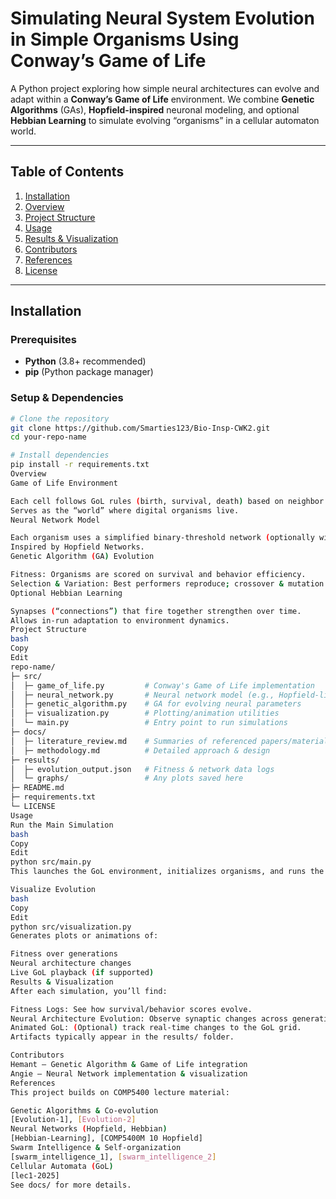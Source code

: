 # Simulating Neural System Evolution in Simple Organisms Using Conway’s Game of Life

A Python project exploring how simple neural architectures can evolve and adapt within a **Conway’s Game of Life** environment. We combine **Genetic Algorithms** (GAs), **Hopfield-inspired** neuronal modeling, and optional **Hebbian Learning** to simulate evolving “organisms” in a cellular automaton world.

---

## Table of Contents
1. [Installation](#installation)  
2. [Overview](#overview)  
3. [Project Structure](#project-structure)  
4. [Usage](#usage)  
5. [Results & Visualization](#results--visualization)  
6. [Contributors](#contributors)  
7. [References](#references)  
8. [License](#license)

---

## Installation

### Prerequisites
- **Python** (3.8+ recommended)
- **pip** (Python package manager)

### Setup & Dependencies
```bash
# Clone the repository
git clone https://github.com/Smarties123/Bio-Insp-CWK2.git
cd your-repo-name

# Install dependencies
pip install -r requirements.txt
Overview
Game of Life Environment

Each cell follows GoL rules (birth, survival, death) based on neighbor states.
Serves as the “world” where digital organisms live.
Neural Network Model

Each organism uses a simplified binary-threshold network (optionally with Hebbian Learning).
Inspired by Hopfield Networks.
Genetic Algorithm (GA) Evolution

Fitness: Organisms are scored on survival and behavior efficiency.
Selection & Variation: Best performers reproduce; crossover & mutation generate new neural connections.
Optional Hebbian Learning

Synapses (“connections”) that fire together strengthen over time.
Allows in-run adaptation to environment dynamics.
Project Structure
bash
Copy
Edit
repo-name/
├─ src/
│  ├─ game_of_life.py         # Conway's Game of Life implementation
│  ├─ neural_network.py       # Neural network model (e.g., Hopfield-like)
│  ├─ genetic_algorithm.py    # GA for evolving neural parameters
│  ├─ visualization.py        # Plotting/animation utilities
│  └─ main.py                 # Entry point to run simulations
├─ docs/
│  ├─ literature_review.md    # Summaries of referenced papers/materials
│  ├─ methodology.md          # Detailed approach & design
├─ results/
│  ├─ evolution_output.json   # Fitness & network data logs
│  └─ graphs/                 # Any plots saved here
├─ README.md
├─ requirements.txt
└─ LICENSE
Usage
Run the Main Simulation
bash
Copy
Edit
python src/main.py
This launches the GoL environment, initializes organisms, and runs the genetic evolution loop.

Visualize Evolution
bash
Copy
Edit
python src/visualization.py
Generates plots or animations of:

Fitness over generations
Neural architecture changes
Live GoL playback (if supported)
Results & Visualization
After each simulation, you’ll find:

Fitness Logs: See how survival/behavior scores evolve.
Neural Architecture Evolution: Observe synaptic changes across generations.
Animated GoL: (Optional) track real-time changes to the GoL grid.
Artifacts typically appear in the results/ folder.

Contributors
Hemant – Genetic Algorithm & Game of Life integration
Angie – Neural Network implementation & visualization
References
This project builds on COMP5400 lecture material:

Genetic Algorithms & Co-evolution
[Evolution-1], [Evolution-2]
Neural Networks (Hopfield, Hebbian)
[Hebbian-Learning], [COMP5400M 10 Hopfield]
Swarm Intelligence & Self-organization
[swarm_intelligence_1], [swarm_intelligence_2]
Cellular Automata (GoL)
[lec1-2025]
See docs/ for more details.
